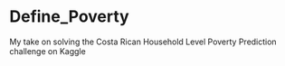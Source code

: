 # Define_Poverty
My take on solving the Costa Rican Household Level Poverty Prediction challenge on Kaggle
